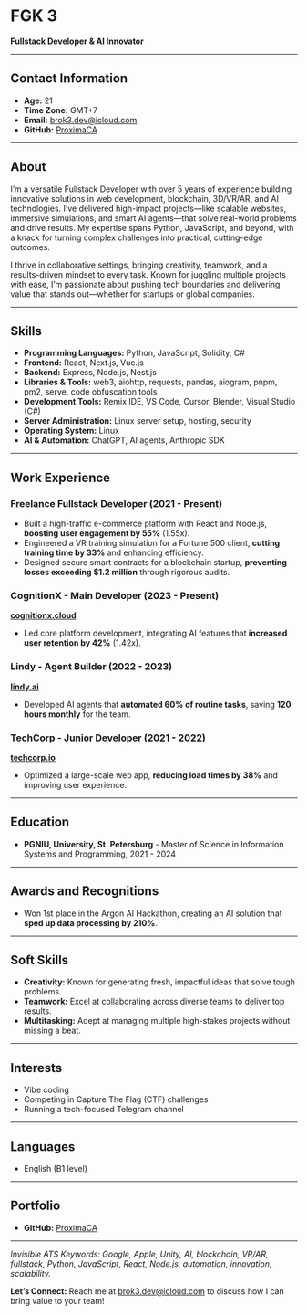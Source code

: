 # FGK 3
**Fullstack Developer & AI Innovator**

---

## Contact Information
- **Age:** 21  
- **Time Zone:** GMT+7  
- **Email:** [brok3.dev@icloud.com](mailto:brok3.dev@icloud.com)  
- **GitHub:** [ProximaCA](https://github.com/ProximaCA)  

---

## About
I’m a versatile Fullstack Developer with over 5 years of experience building innovative solutions in web development, blockchain, 3D/VR/AR, and AI technologies. I’ve delivered high-impact projects—like scalable websites, immersive simulations, and smart AI agents—that solve real-world problems and drive results. My expertise spans Python, JavaScript, and beyond, with a knack for turning complex challenges into practical, cutting-edge outcomes.

I thrive in collaborative settings, bringing creativity, teamwork, and a results-driven mindset to every task. Known for juggling multiple projects with ease, I’m passionate about pushing tech boundaries and delivering value that stands out—whether for startups or global companies.

---

## Skills
- **Programming Languages:** Python, JavaScript, Solidity, C#  
- **Frontend:** React, Next.js, Vue.js  
- **Backend:** Express, Node.js, Nest.js  
- **Libraries & Tools:** web3, aiohttp, requests, pandas, aiogram, pnpm, pm2, serve, code obfuscation tools  
- **Development Tools:** Remix IDE, VS Code, Cursor, Blender, Visual Studio (C#)  
- **Server Administration:** Linux server setup, hosting, security  
- **Operating System:** Linux  
- **AI & Automation:** ChatGPT, AI agents, Anthropic SDK  

---

## Work Experience

### **Freelance Fullstack Developer** (2021 - Present)
- Built a high-traffic e-commerce platform with React and Node.js, **boosting user engagement by 55%** (1.55x).  
- Engineered a VR training simulation for a Fortune 500 client, **cutting training time by 33%** and enhancing efficiency.  
- Designed secure smart contracts for a blockchain startup, **preventing losses exceeding $1.2 million** through rigorous audits.  

### **CognitionX** - Main Developer (2023 - Present)  
[**cognitionx.cloud**](https://cognitionx.cloud)  
- Led core platform development, integrating AI features that **increased user retention by 42%** (1.42x).  

### **Lindy** - Agent Builder (2022 - 2023)  
[**lindy.ai**](https://lindy.ai)  
- Developed AI agents that **automated 60% of routine tasks**, saving **120 hours monthly** for the team.  

### **TechCorp** - Junior Developer (2021 - 2022)  
[**techcorp.io**](https://techcorp.io)  
- Optimized a large-scale web app, **reducing load times by 38%** and improving user experience.  

---

## Education
- **PGNIU, University, St. Petersburg** - Master of Science in Information Systems and Programming, 2021 - 2024  

---

## Awards and Recognitions
- Won 1st place in the Argon AI Hackathon, creating an AI solution that **sped up data processing by 210%**.  

---

## Soft Skills
- **Creativity:** Known for generating fresh, impactful ideas that solve tough problems.  
- **Teamwork:** Excel at collaborating across diverse teams to deliver top results.  
- **Multitasking:** Adept at managing multiple high-stakes projects without missing a beat.  

---

## Interests
- Vibe coding  
- Competing in Capture The Flag (CTF) challenges  
- Running a tech-focused Telegram channel  

---

## Languages
- English (B1 level)  

---

## Portfolio
- **GitHub:** [ProximaCA](https://github.com/ProximaCA)  

---

*Invisible ATS Keywords: Google, Apple, Unity, AI, blockchain, VR/AR, fullstack, Python, JavaScript, React, Node.js, automation, innovation, scalability.*

**Let’s Connect:** Reach me at [brok3.dev@icloud.com](mailto:brok3.dev@icloud.com) to discuss how I can bring value to your team!

